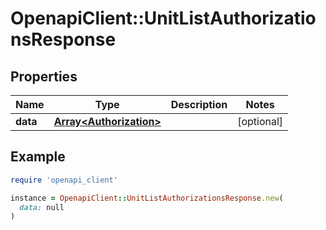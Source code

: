 # OpenapiClient::UnitListAuthorizationsResponse

## Properties

| Name | Type | Description | Notes |
| ---- | ---- | ----------- | ----- |
| **data** | [**Array&lt;Authorization&gt;**](Authorization.md) |  | [optional] |

## Example

```ruby
require 'openapi_client'

instance = OpenapiClient::UnitListAuthorizationsResponse.new(
  data: null
)
```

